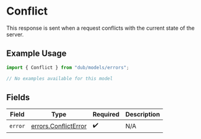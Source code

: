 # Conflict

This response is sent when a request conflicts with the current state of the server.

## Example Usage

```typescript
import { Conflict } from "dub/models/errors";

// No examples available for this model
```

## Fields

| Field                                                        | Type                                                         | Required                                                     | Description                                                  |
| ------------------------------------------------------------ | ------------------------------------------------------------ | ------------------------------------------------------------ | ------------------------------------------------------------ |
| `error`                                                      | [errors.ConflictError](../../models/errors/conflicterror.md) | :heavy_check_mark:                                           | N/A                                                          |